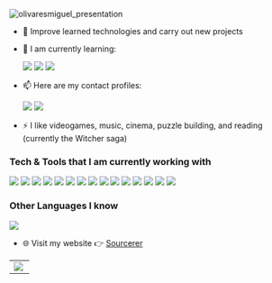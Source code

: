 ![olivaresmiguel_presentation](https://github.com/Abysswlkr/Abysswlkr/assets/101478322/b10ff99f-6794-4563-8a14-ac0d84628730)


- 🔭  Improve learned technologies and carry out new projects
  
- 🌱 I am currently learning:

  <img src="https://img.shields.io/badge/Go-00ADD8?style=for-the-badge&logo=go&logoColor=white"> <img src= "https://img.shields.io/badge/Godot-00ADD8?style=for-the-badge&logo=godot-engine&logoColor=white">
  <img src="https://img.shields.io/badge/Microsoft_Azure-0089D6?style=for-the-badge&logo=microsoft-azure&logoColor=white">

- 📫 Here are my contact profiles:

  <img href="https://www.linkedin.com/in/molivaresb/" src="https://img.shields.io/badge/bio.link-000000%7D?style=for-the-badge&logo=biolink&logoColor=white">
  <img href="https://twitter.com/Abysswlkr_" src="https://img.shields.io/badge/Twitter-1DA1F2?style=for-the-badge&logo=twitter&logoColor=white">
  
- ⚡  I like videogames, music, cinema, puzzle building, and reading (currently the Witcher saga)


### Tech & Tools that I am currently working with

<img src="https://img.shields.io/badge/HTML5-E34F26?style=for-the-badge&logo=html5&logoColor=white"> <img src="https://img.shields.io/badge/CSS3-1572B6?style=for-the-badge&logo=css3&logoColor=white">
<img src="https://img.shields.io/badge/TypeScript-007ACC?style=for-the-badge&logo=typescript&logoColor=white">
<img src="https://img.shields.io/badge/Angular-DD0031?style=for-the-badge&logo=angular&logoColor=white">
<img src="https://img.shields.io/badge/Django-092E20?style=for-the-badge&logo=django&logoColor=white">
<img src="https://img.shields.io/badge/.NET-5C2D91?style=for-the-badge&logo=.net&logoColor=white">
<img src="https://img.shields.io/badge/Node.js-43853D?style=for-the-badge&logo=node.js&logoColor=white">
<img src="https://img.shields.io/badge/Express.js-404D59?style=for-the-badge">
<img src="https://img.shields.io/badge/Bootstrap-563D7C?style=for-the-badge&logo=bootstrap&logoColor=white">
<img src="https://img.shields.io/badge/jQuery-0769AD?style=for-the-badge&logo=jquery&logoColor=white">
<img src="https://img.shields.io/badge/sequelize-323330?style=for-the-badge&logo=sequelize&logoColor=blue">
<img src="https://img.shields.io/badge/Jest-323330?style=for-the-badge&logo=Jest&logoColor=white">
<img src="https://img.shields.io/badge/Python-14354C?style=for-the-badge&logo=python&logoColor=white">
<img src="https://img.shields.io/badge/Visual_Studio-5C2D91?style=for-the-badge&logo=visual%20studio&logoColor=white">
<img src="https://img.shields.io/badge/Visual_Studio_Code-0078D4?style=for-the-badge&logo=visual%20studio%20code&logoColor=white">

### Other Languages I know
<img src="https://img.shields.io/badge/Java-ED8B00?style=for-the-badge&logo=openjdk&logoColor=white">

- 🌐 Visit my website :point_right: [Sourcerer](https://www.linkedin.com/in/molivaresb/)

<table width="100%"  border="0" cellpadding="0" cellspacing="0">
  <tr>
    <td align="center">
      <img align="left" src="https://github-readme-stats.vercel.app/api?username=Abysswlkr&show_icons=true&theme=dracula" />
    </td>
  </tr>
</table>
